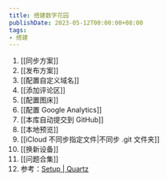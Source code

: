 ```yaml
---
title: 搭建数字花园
publishDate: 2023-05-12T00:00:00+08:00
tags:
- 搭建
---
```


1. [[同步方案]]
2. [[发布方案]]
3. [[配置自定义域名]]
4. [[添加评论区]]
5. [[配置图床]]
6. [[配置 Google Analytics]]
7. [[本库自动提交到 GitHub]]
8. [[本地预览]]
9. [[iCloud 不同步指定文件|不同步 .git 文件夹]]
10. [[换新设备]]
11. [[问题合集]]
12. 参考：[Setup | Quartz](https://quartz.jzhao.xyz/notes/setup/)
